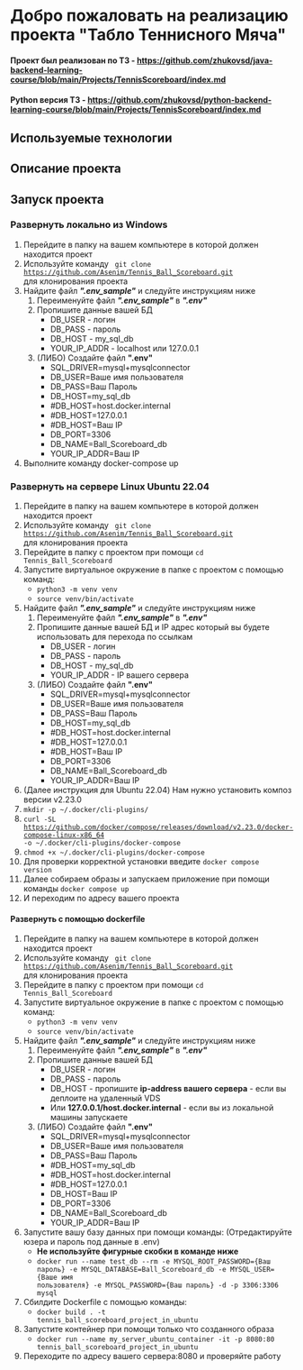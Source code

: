 # Добро пожаловать на реализацию проекта "Табло Теннисного Мяча" #

#### Проект был реализован по ТЗ - https://github.com/zhukovsd/java-backend-learning-course/blob/main/Projects/TennisScoreboard/index.md ####
#### Python версия ТЗ - https://github.com/zhukovsd/python-backend-learning-course/blob/main/Projects/TennisScoreboard/index.md ####

## Используемые технологии ##

## Описание проекта ##

## Запуск проекта ##
### Развернуть локально из Windows ###
1. Перейдите в папку на вашем компьютере в которой должен находится проект
2. Используйте команду <code> git clone https://github.com/Asenim/Tennis_Ball_Scoreboard.git </code> для клонирования проекта
3. Найдите файл ___".env_sample"___ и следуйте инструкциям ниже
   1. Переименуйте файл ___".env_sample"___ в ___".env"___ 
   2. Пропишите данные вашей БД
      - DB_USER - логин
      - DB_PASS - пароль
      - DB_HOST - my_sql_db
      - YOUR_IP_ADDR - localhost или 127.0.0.1
   3. (ЛИБО) Создайте файл __".env"__
      - SQL_DRIVER=mysql+mysqlconnector 
      - DB_USER=Ваше имя пользователя
      - DB_PASS=Ваш Пароль
      - DB_HOST=my_sql_db 
      - #DB_HOST=host.docker.internal 
      - #DB_HOST=127.0.0.1 
      - #DB_HOST=Ваш IP 
      - DB_PORT=3306 
      - DB_NAME=Ball_Scoreboard_db 
      - YOUR_IP_ADDR=Ваш IP
4. Выполните команду docker-compose up

### Развернуть на сервере Linux Ubuntu 22.04 ###
1. Перейдите в папку на вашем компьютере в которой должен находится проект
2. Используйте команду <code> git clone https://github.com/Asenim/Tennis_Ball_Scoreboard.git </code> для клонирования проекта
3. Перейдите в папку с проектом при помощи <code>cd Tennis_Ball_Scoreboard</code>
4. Запустите виртуальное окружение в папке с проектом с помощью команд:
   - <code>python3 -m venv venv</code>
   - <code>source venv/bin/activate</code>
5. Найдите файл ___".env_sample"___ и следуйте инструкциям ниже
   1. Переименуйте файл ___".env_sample"___ в ___".env"___ 
   2. Пропишите данные вашей БД и IP адрес который вы будете использовать для перехода по ссылкам
      - DB_USER - логин
      - DB_PASS - пароль
      - DB_HOST - my_sql_db
      - YOUR_IP_ADDR - IP вашего сервера
   3. (ЛИБО) Создайте файл __".env"__
      - SQL_DRIVER=mysql+mysqlconnector 
      - DB_USER=Ваше имя пользователя
      - DB_PASS=Ваш Пароль
      - DB_HOST=my_sql_db 
      - #DB_HOST=host.docker.internal 
      - #DB_HOST=127.0.0.1 
      - #DB_HOST=Ваш IP 
      - DB_PORT=3306 
      - DB_NAME=Ball_Scoreboard_db 
      - YOUR_IP_ADDR=Ваш IP
6. (Далее инструкция для Ubuntu 22.04) Нам нужно установить композ версии v2.23.0
7. <code>mkdir -p ~/.docker/cli-plugins/</code>
8. <code>curl -SL https://github.com/docker/compose/releases/download/v2.23.0/docker-compose-linux-x86_64 -o ~/.docker/cli-plugins/docker-compose</code>
9. <code>chmod +x ~/.docker/cli-plugins/docker-compose</code>
10. Для проверки корректной установки введите <code>docker compose version</code>
11. Далее собираем образы и запускаем приложение при помощи команды <code>docker compose up</code>
12. И переходим по адресу вашего проекта

#### Развернуть c помощью dockerfile ####
1. Перейдите в папку на вашем компьютере в которой должен находится проект
2. Используйте команду <code> git clone https://github.com/Asenim/Tennis_Ball_Scoreboard.git </code> для клонирования проекта
3. Перейдите в папку с проектом при помощи <code>cd Tennis_Ball_Scoreboard</code>
4. Запустите виртуальное окружение в папке с проектом с помощью команд:
   - <code>python3 -m venv venv</code>
   - <code>source venv/bin/activate</code>
5. Найдите файл ___".env_sample"___ и следуйте инструкциям ниже
   1. Переименуйте файл ___".env_sample"___ в ___".env"___ 
   2. Пропишите данные вашей БД
      - DB_USER - логин
      - DB_PASS - пароль
      - DB_HOST - пропишите __ip-address вашего сервера__ - если вы деплоите на удаленный VDS 
      - Или __127.0.0.1/host.docker.internal__ - если вы из локальной машины запускаете
   3. (ЛИБО) Создайте файл __".env"__
      - SQL_DRIVER=mysql+mysqlconnector 
      - DB_USER=Ваше имя пользователя
      - DB_PASS=Ваш Пароль
      - #DB_HOST=my_sql_db 
      - #DB_HOST=host.docker.internal 
      - #DB_HOST=127.0.0.1 
      - DB_HOST=Ваш IP 
      - DB_PORT=3306 
      - DB_NAME=Ball_Scoreboard_db 
      - YOUR_IP_ADDR=Ваш IP
6. Запустите вашу базу данных при помощи команды: (Отредактируйте юзера и пароль под данные в .env)
   - __Не используйте фигурные скобки в команде ниже__ 
   - <code>docker run --name test_db --rm -e MYSQL_ROOT_PASSWORD={Ваш пароль} -e MYSQL_DATABASE=Ball_Scoreboard_db -e MYSQL_USER={Ваше имя пользователя} -e MYSQL_PASSWORD={Ваш пароль} -d -p 3306:3306 mysql</code>
7. Сбилдите Dockerfile с помощью команды:
   - <code>docker build . -t tennis_ball_scoreboard_project_in_ubuntu</code>
8. Запустите контейнер при помощи только что созданного образа
   - <code>docker run --name my_server_ubuntu_container -it -p 8080:80 tennis_ball_scoreboard_project_in_ubuntu</code>
9. Переходите по адресу вашего сервера:8080 и проверяйте работу
